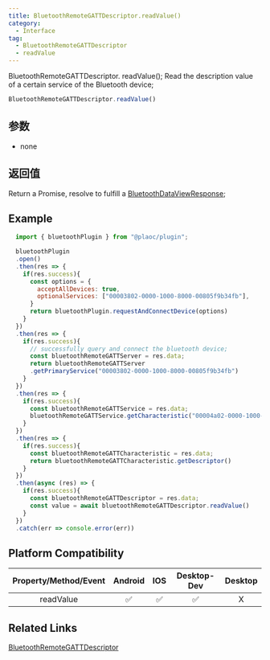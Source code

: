 ```yaml
---
title: BluetoothRemoteGATTDescriptor.readValue()
category:
  - Interface
tag:
  - BluetoothRemoteGATTDescriptor
  - readValue 
---
```


BluetoothRemoteGATTDescriptor. readValue();
Read the description value of a certain service of the Bluetooth device;

```js
BluetoothRemoteGATTDescriptor.readValue()
```

## 参数

  - none

## 返回值

  Return a Promise, resolve to fulfill a [BluetoothDataViewResponse](../bluetooth-dataview-response/index.md);
  

## Example
```js
  import { bluetoothPlugin } from "@plaoc/plugin";

  bluetoothPlugin
  .open()
  .then(res => {
    if(res.success){
      const options = {
        acceptAllDevices: true,
        optionalServices: ["00003802-0000-1000-8000-00805f9b34fb"],
      }
      return bluetoothPlugin.requestAndConnectDevice(options)
    }
  })
  .then(res => {
    if(res.success){
      // successfully query and connect the bluetooth device;
      const bluetoothRemoteGATTServer = res.data;
      return bluetoothRemoteGATTServer
      .getPrimaryService("00003802-0000-1000-8000-00805f9b34fb")
    }
  })
  .then(res => {
    if(res.success){
      const bluetoothRemoteGATTService = res.data;
      bluetoothRemoteGATTService.getCharacteristic("00004a02-0000-1000-8000-00805f9b34fb")
    }
  })
  .then(res => {
    if(res.success){
      const bluetoothRemoteGATTCharacteristic = res.data;
      return bluetoothRemoteGATTCharacteristic.getDescriptor()
    }
  })
  .then(async (res) => {
    if(res.success){
      const bluetoothRemoteGATTDescriptor = res.data;
      const value = await bluetoothRemoteGATTDescriptor.readValue()
    }
  })
  .catch(err => console.error(err))
```


## Platform Compatibility

| Property/Method/Event  | Android | IOS | Desktop-Dev | Desktop |
|:----------------------:|:-------:|:---:|:-----------:|:-------:|
| readValue              | ✅      | ✅  | ✅           | X       |

## Related Links
[BluetoothRemoteGATTDescriptor](./index.md)


